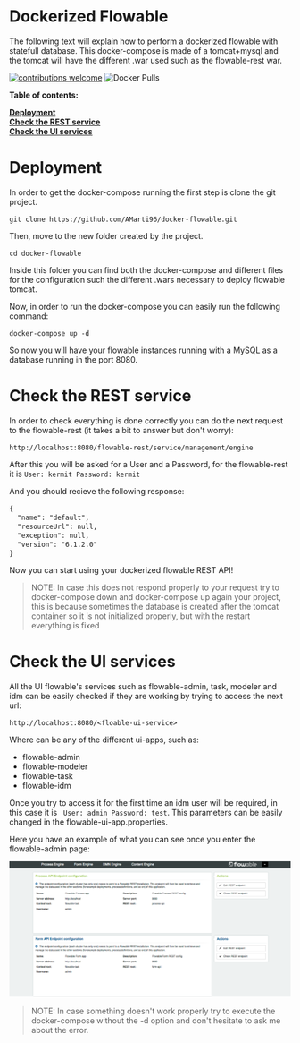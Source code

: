 # Dockerized Flowable

The following text will explain how to perform a dockerized flowable with statefull database. This docker-compose is made of a tomcat+mysql and the tomcat will have the different .war used such as the flowable-rest war.

[![contributions welcome](https://img.shields.io/badge/contributions-welcome-brightgreen.svg?style=flat)](https://github.com/AMarti96/docker-flowable/issues)
![Docker Pulls](https://img.shields.io/docker/pulls/amarti96/flowable.svg)

**Table of contents:**<br>

**[Deployment](#deployment)**<br>
**[Check the REST service](#check-the-rest-service)**<br>
**[Check the UI services](#check-the-ui-services)**<br>

# Deployment

In order to get the docker-compose running the first step is clone the git project.

```
git clone https://github.com/AMarti96/docker-flowable.git
```

Then, move to the new folder created by the project.

```
cd docker-flowable
```

Inside this folder you can find both the docker-compose and different files for the configuration such the different .wars necessary to deploy flowable tomcat.

Now, in order to run the docker-compose you can easily run the following command:

```
docker-compose up -d
```

So now you will have your flowable instances running with a MySQL as a database running in the port 8080. 

# Check the REST service

In order to check everything is done correctly you can do the next request to the flowable-rest (it takes a bit to answer but don't worry):

```
http://localhost:8080/flowable-rest/service/management/engine
```
After this you will be asked for a User and a Password, for the flowable-rest it is ```User: kermit Password: kermit```

And you should recieve the following response:

```
{
  "name": "default",
  "resourceUrl": null,
  "exception": null,
  "version": "6.1.2.0"
}
```

Now you can start using your dockerized flowable REST API!

> NOTE: In case this does not respond properly to your request try to docker-compose down and docker-compose up again your project, this is because sometimes the database is created after the tomcat container so it is not initialized properly, but with the restart everything is fixed


# Check the UI services

All the UI flowable's services such as flowable-admin, task, modeler and idm can be easily checked if they are working by trying to access the next url:

```
http://localhost:8080/<floable-ui-service>
```

Where _<flowable-ui-service>_ can be any of the different ui-apps, such as:
 + flowable-admin 
 + flowable-modeler 
 + flowable-task
 + flowable-idm
 
Once you try to access it for the first time an idm user will be required, in this case it is ``` User: admin Password: test```. This parameters can be easily changed in the flowable-ui-app.properties.

Here you have an example of what you can see once you enter the flowable-admin page:

![Flowable Admin](docs/admin.png)

> NOTE: In case something doesn't work properly try to execute the docker-compose without the -d option and don't hesitate to ask me about the error.
